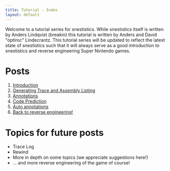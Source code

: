 ```yaml
---
title: Tutorial - Index
layout: default
---
```

Welcome to a tutorial series for snestistics. While snestistics itself is written by Anders Lindqvist (breakin) this tutorial is written by Anders and David "optiroc" Lindecrantz. This tutorial series will be updated to reflect the latest state of snestistics such that it will always serve as a good introduction to snestistics and reverse engineering Super Nintendo games.

Posts
=====

1. [Introduction](tutorial-intro)
2. [Generating Trace and Assembly Listing](tutorial-first-asm)
3. [Annotations](tutorial-annotations)
4. [Code Prediction](tutorial-predict)
5. [Auto annotations](tutorial-auto)
6. [Back to reverse engineering!](tutorial-re1)

Topics for future posts
=======================
* Trace Log
* Rewind
* More in depth on some topics (we appreciate suggestions here!)
* ... and more reverse engineering of the game of course!